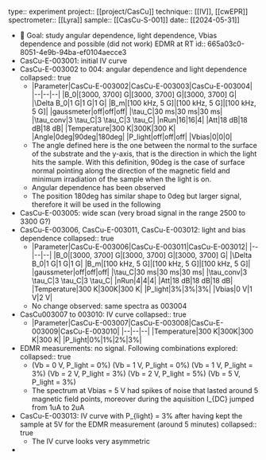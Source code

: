 type:: experiment
project:: [[project/CasCu]]
technique:: [[IV]], [[cwEPR]]
spectrometer:: [[Lyra]]
sample:: [[CasCu-S-001]]
date:: [[2024-05-31]]

- 🎯 Goal: study angular dependence, light dependence, Vbias dependence and possible (did not work) EDMR at RT
  id:: 665a03c0-8051-4e9b-94ba-ef0104aecce3
- CasCu-E-003001: initial IV curve
- CasCu-E-003002 to 004: angular dependence and light dependence
  collapsed:: true
	- |Parameter|CasCu-E-003002|CasCu-E-003003|CasCu-E-003004|
	  |--|--|--|
	  |B_0|[3000, 3700] G|[3000, 3700] G|[3000, 3700] G|
	  |\Delta B_0|1 G|1 G|1 G|
	  |B_m|[100 kHz, 5 G]|[100 kHz, 5 G]|[100 kHz, 5 G]|
	  |gaussmeter|off|off|off|
	  |\tau_C|30 ms|30 ms|30 ms|
	  |\tau_conv|3 \tau_C|3 \tau_C|3 \tau_C|
	  |nRun|16|16|4|
	  |Att|18 dB|18 dB|18 dB|
	  |Temperature|300 K|300K|300 K|
	  |Angle|0deg|90deg|180deg|
	  |P_light|off|off|off|
	  |Vbias|0|0|0|
	- The angle defined here is the one between the normal to the surface of the substrate and the y-axis, that is the direction in which the light hits the sample. With this definition, 90deg is the case of surface normal pointing along the direction of the magnetic field and minimum irradiation of the sample when the light is on.
	- Angular dependence has been observed
	- The position 180deg has similar shape to 0deg but larger signal, therefore it will be used in the following
- CasCu-E-003005: wide scan (very broad signal in the range 2500 to 3300 G?)
- CasCu-E-003006, CasCu-E-003011, CasCu-E-003012: light and bias dependence
  collapsed:: true
	- |Parameter|CasCu-E-003006|CasCu-E-003011|CasCu-E-003012|
	  |--|--|--|
	  |B_0|[3000, 3700] G|[3000, 3700] G|[3000, 3700] G|
	  |\Delta B_0|1 G|1 G|1 G|
	  |B_m|[100 kHz, 5 G]|[100 kHz, 5 G]|[100 kHz, 5 G]|
	  |gaussmeter|off|off|off|
	  |\tau_C|30 ms|30 ms|30 ms|
	  |\tau_conv|3 \tau_C|3 \tau_C|3 \tau_C|
	  |nRun|4|4|4|
	  |Att|18 dB|18 dB|18 dB|
	  |Temperature|300 K|300K|300 K|
	  |P_light|3%|3%|3%|
	  |Vbias|0 V|1 V|2 V|
	- No change observed: same spectra as 003004
- CasCu003007 to 003010: IV curve
  collapsed:: true
	- |Parameter|CasCu-E-003007|CasCu-E-003008|CasCu-E-003009|CasCu-E-003010|
	  |--|--|--|
	  |Temperature|300 K|300K|300 K|300 K|
	  |P_light|0%|1%|2%|3%|
- EDMR measurements: no signal. Following combinations explored:
  collapsed:: true
	- (Vb = 0 V, P_light = 0%)
	  (Vb = 1 V, P_light = 0%)
	  (Vb = 1 V, P_light = 3%)
	  (Vb = 2 V, P_light = 3%)
	  (Vb = 2 V, P_light = 5%)
	  (Vb = 5 V, P_light = 3%)
	- The spectrum at Vbias = 5 V had spikes of noise that lasted around 5 magnetic field points, moreover during the aquisition I_{DC} jumped from 1uA to 2uA
- CasCu-E-003013: IV curve with P_{light} = 3% after having kept the sample at 5V for the EDMR measurement (around 5 minutes)
  collapsed:: true
	- The IV curve looks very asymmetric
-